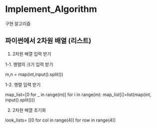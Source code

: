 # Implement_Algorithm

구현 알고리즘 

## 파이썬에서 2차원 배열 (리스트)

1. 2차원 배열 입력 받기

1-1. 행렬의 크기 입력 받기 

m,n = map(int,input().split())

1-2. 행렬 입력 받기 

map_list=[0 for _ in range(m)]
for i in range(m):
    map_list[i]=list(map(int, input().split()))
    
2. 2차원 배열 초기화 

look_lists= [[0 for col in range(4)] for row in range(4)]
